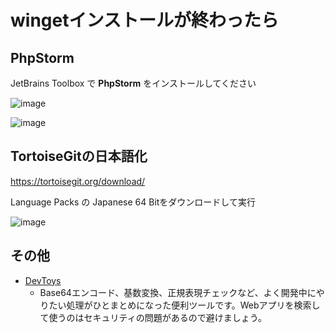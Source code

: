 # wingetインストールが終わったら

## PhpStorm
JetBrains Toolbox で **PhpStorm** をインストールしてください

![image](https://user-images.githubusercontent.com/86991695/135412807-1d8a6b94-ec20-4474-b685-ff7398609d27.png)

![image](https://user-images.githubusercontent.com/86991695/135412876-157edd4b-e5f3-48e0-a738-0b67b01baf63.png)

## TortoiseGitの日本語化

https://tortoisegit.org/download/

Language Packs の Japanese 64 Bitをダウンロードして実行

![image](https://user-images.githubusercontent.com/86991695/135413293-b4501250-fa94-4b4f-b19a-3be6014eaaa0.png)

## その他 
- [DevToys](https://devtoys.app/) 
	- Base64エンコード、基数変換、正規表現チェックなど、よく開発中にやりたい処理がひとまとめになった便利ツールです。Webアプリを検索して使うのはセキュリティの問題があるので避けましょう。